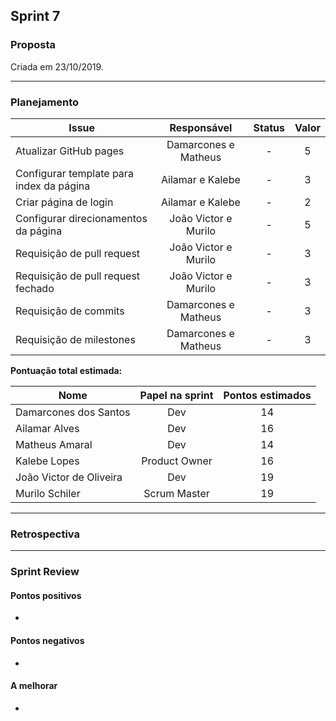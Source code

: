 ## Sprint 7

### Proposta

Criada em 23/10/2019. 

-----

### Planejamento

**Issue** |**Responsável**| **Status** | **Valor** 
----------|:-------------:|:----------:|:---------:
Atualizar GitHub pages | Damarcones e Matheus | - | 5 
Configurar template para index da página | Ailamar e Kalebe | - | 3
Criar página de login | Ailamar e Kalebe | - | 2
Configurar direcionamentos da página |João Victor e Murilo | - | 5
Requisição de pull request | João Victor e Murilo | - | 3
Requisição de pull request fechado |  João Victor e Murilo | - | 3
Requisição de commits | Damarcones e Matheus | - | 3
Requisição de milestones | Damarcones e Matheus | - | 3


**Pontuação total estimada:** 


**Nome** | **Papel na sprint** | **Pontos estimados**
---------|:-------------------:| :------------------:
Damarcones dos Santos | Dev | 14 
Ailamar Alves  | Dev | 16
Matheus Amaral | Dev | 14
Kalebe Lopes  | Product Owner | 16
João Victor de Oliveira | Dev | 19 
Murilo Schiler  | Scrum Master | 19

-----

### Retrospectiva

----

### Sprint Review

#### Pontos positivos
*

#### Pontos negativos
* 

#### A melhorar
* 

